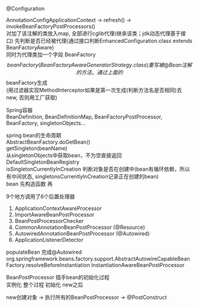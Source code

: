 @Configuration

AnnotationConfigApplicationContext -> refresh() -> invokeBeanFactoryPostProcessors()  
对加了该注解的类放入map, 全部进行cglib代理(继承该类；jdk动态代理基于接口)
先判断是否已经被代理(通过接口判断EnhancedConfiguration.class extends BeanFactoryAware)  
同时为代理类加一个字段 BeanFactory $$beanFactory(BeanFactoryAwareGeneratorStrategy.class)
重写被@Bean注解的方法，通过上面的$$beanFactory生成  
(用过滤器实现MethodInterceptor如果是第一次生成(判断方法名是否相同)去new, 否则用工厂获取)

Spring容器  
BeanDefinition, BeanDefinitionMap, BeanFactoryPostProcessor, BeanFactory, singletonObjects...

spring bean的生命周期  
AbstractBeanFactory.doGetBean()  
getSingleton(beanName)  
从singletonObjects中获取bean，不为空直接返回  
DefaultSingletonBeanRegistry  
isSingletonCurrentlyInCreation 判断对象是否在创建中(bean有循环依赖，所以有中间状态, singletonsCurrentlyInCreation记录正在创建的bean)  
bean 先构造函数 再

9个地方调用了6个后置处理器

1. ApplicationContextAwareProcessor
2. ImportAwareBeanPostProcessor
3. BeanPostProcessorChecker
4. CommonAnnotationBeanPostProcessor (@Resource)
5. AutowiredAnnotationBeanPostProcessor (@Autowired)
6. ApplicationListenerDetector

populateBean 完成@Autowired
org.springframework.beans.factory.support.AbstractAutowireCapableBeanFactory.resolveBeforeInstantiation
InstantiationAwareBeanPostProcessor

BeanPostProcessor 插手bean的初始化过程  
实例化 整个过程 初始化 new之后

new创建对象 -> 执行所有的BeanPostProcessor -> @PostConstruct







